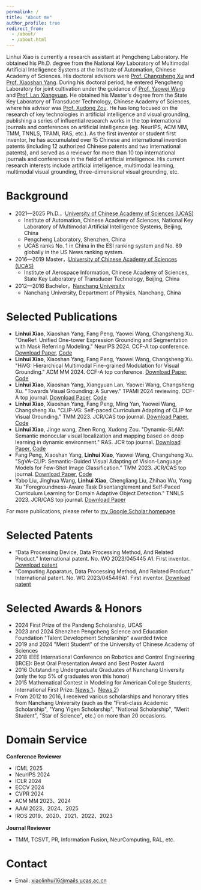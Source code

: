```yaml
---
permalink: /
title: "About me"
author_profile: true
redirect_from: 
  - /about/
  - /about.html
---
```



Linhui Xiao is currently a research assistant at Pengcheng Laboratory. He obtained his Ph.D. degree from the National Key Laboratory of Multimodal Artificial Intelligence Systems at the Institute of Automation, Chinese Academy of Sciences. His doctoral advisors were [Prof. Changsheng Xu](https://scholar.google.com.hk/citations?user=hI9NRDkAAAAJ&hl=zh-CN) and [Prof. Xiaoshan Yang](https://yangxs.ac.cn/home). During his doctoral period, he entered Pengcheng Laboratory for joint cultivation under the guidance of [Prof. Yaowei Wang](https://scholar.google.com.hk/citations?user=o_DllmIAAAAJ&hl=zh-CN) and [Prof. Lan Xiangyuan](https://scholar.google.com.hk/citations?user=c3iwWRcAAAAJ&hl=zh-CN). He obtained his Master's degree from the State Key Laboratory of Transducer Technology, Chinese Academy of Sciences, where his advisor was [Prof. Xudong Zou](https://scholar.google.com.hk/citations?user=Fku_O9IAAAAJ&hl=zh-CN). He has long focused on the research of key technologies in artificial intelligence and visual grounding, publishing a series of influential research works in the top international journals and conferences on artificial intelligence (eg. NeurIPS, ACM MM, TMM, TNNLS, TPAMI, RAS, etc.). As the first inventor or student first inventor, he has accumulated over 15 Chinese and international invention patents (including 12 authorized Chinese patents and two international patents), and served as a reviewer for more than 10 top international journals and conferences in the field of artificial intelligence. His current research interests include artificial intelligence, multimodal learning, multimodal visual grounding, three-dimensional visual grounding, etc.


Background
======
* 2021—2025  Ph.D.，[University of Chinese Academy of Sciences (UCAS)](https://www.ucas.edu.cn/)
  * Institute of Automation, Chinese Academy of Sciences, National Key Laboratory of Multimodal Artificial Intelligence Systems, Beijing, China
  * Pengcheng Laboratory, Shenzhen, China
  * UCAS ranks No. 1 in China in the ESI ranking system and No. 69 globally in the US News ranking system.
* 2016—2019  Master，[University of Chinese Academy of Sciences (UCAS)](https://www.ucas.edu.cn/)
  * Institute of Aerospace Information, Chinese Academy of Sciences, State Key Laboratory of Transducer Technology, Beijing, China
* 2012—2016  Bachelor，[Nanchang University](https://www.ncu.edu.cn/)
  * Nanchang University, Department of Physics, Nanchang, China


Selected Publications
======
* **Linhui Xiao**, Xiaoshan Yang, Fang Peng, Yaowei Wang, Changsheng Xu. "OneRef: Unified One-tower Expression Grounding and Segmentation with Mask Referring Modeling." NeurIPS 2024. CCF-A top conference. [Download Paper](https://openreview.net/pdf?id=siPdcro6uD), [Code](https://github.com/linhuixiao/OneRef)
* **Linhui Xiao**, Xiaoshan Yang, Fang Peng, Yaowei Wang, Changsheng Xu. "HiVG: Hierarchical Multimodal Fine-grained Modulation for Visual Grounding." ACM MM 2024. CCF-A top conference. [Download Paper](https://dl.acm.org/doi/pdf/10.1145/3664647.3681071), [Code](https://github.com/linhuixiao/HiVG)
* **Linhui Xiao**, Xiaoshan Yang, Xiangyuan Lan, Yaowei Wang, Changsheng Xu. "Towards Visual Grounding: A Survey." TPAMI 2024 reviewing. CCF-A top journal. [Download Paper](https://arxiv.org/pdf/2412.20206), [Code](https://github.com/linhuixiao/Awesome-Visual-Grounding)
* **Linhui Xiao**, Xiaoshan Yang, Fang Peng, Ming Yan, Yaowei Wang, Changsheng Xu. "CLIP-VG: Self-paced Curriculum Adapting of CLIP for Visual Grounding." TMM 2023. JCR/CAS top journal. [Download Paper](https://arxiv.org/pdf/2305.08685), [Code](https://github.com/linhuixiao/CLIP-VG)
* **Linhui Xiao**, Jinge wang, Zhen Rong, Xudong Zou. "Dynamic-SLAM: Semantic monocular visual localization and mapping based on deep learning in dynamic environment." RAS. JCR top journal. [Download Paper](https://www.researchgate.net/profile/Linhui-Xiao/publication/332149941_Dynamic-SLAM_Semantic_monocular_visual_localization_and_mapping_based_on_deep_learning_in_dynamic_environment/links/6013f1fa45851517ef22eb7d/Dynamic-SLAM-Semantic-monocular-visual-localization-and-mapping-based-on-deep-learning-in-dynamic-environment.pdf), [Code](https://github.com/linhuixiao/Dynamic-SLAM)
* Fang Peng, Xiaoshan Yang, **Linhui Xiao**, Yaowei Wang, Changsheng Xu. "SgVA-CLIP: Semantic-Guided Visual Adapting of Vision-Language Models for Few-Shot Image Classification." TMM 2023. JCR/CAS top journal. [Download Paper](https://arxiv.org/pdf/2211.16191), [Code](https://github.com/FannierPeng/SgVA-CLIP)
* Yabo Liu, Jinghua Wang, **Linhui Xiao**, Chengliang Liu, Zhihao Wu, Yong Xu "Foregroundness-Aware Task Disentanglement and Self-Paced Curriculum Learning for Domain Adaptive Object Detection." TNNLS 2023. JCR/CAS top journal. [Download Paper](https://ieeexplore.ieee.org/abstract/document/10329584)

For more publications, please refer to [my Google Scholar homepage](https://scholar.google.com.hk/citations?user=4rTE4ogAAAAJ&hl=zh-CN&oi=ao)


Selected Patents
======
* “Data Processing Device, Data Processing Method, And Related Product.” International patent. No. WO 2023/045445 A1. First inventor. [Download patent](https://patents.google.com/patent/WO2023045445A1/en?oq=WO2023045445A1)
* “Computing Apparatus, Data Processing Method, And Related Product.” International patent. No. WO 2023/045446A1. First inventor. [Download patent](https://patents.google.com/patent/WO2023045446A1/en?oq=WO2023045446A1)

  
Selected Awards & Honors
======
* 2024 First Prize of the Pandeng Scholarship, UCAS
* 2023 and 2024 Shenzhen Pengcheng Science and Education Foundation "Talent Development Scholarship" awarded twice
* 2019 and 2024 "Merit Student" of the University of Chinese Academy of Sciences
* 2018 IEEE International Conference on Robotics and Control Engineering (IRCE): Best Oral Presentation Award and Best Poster Award
* 2016 Outstanding Undergraduate Graduates of Nanchang University (only the top 5% of graduates won this honor)
* 2015 Mathematical Contest in Modeling for American College Students, International First Prize. [News 1](https://jwc.ncu.edu.cn/xwdt/20485.htm)，[News 2](http://m.ncu.edu.cn/ndyw/9951640e58f24ea59a6427e50aa2eaa3.htm)）
* From 2012 to 2016, I received various scholarships and honorary titles from Nanchang University (such as the "First-class Academic Scholarship", "Yang Yigen Scholarship", "National Scholarship", "Merit Student", "Star of Science", etc.) on more than 20 occasions.


Domain Service
======

**Conference Reviewer**

* ICML 2025
* NeurIPS 2024
* ICLR 2024
* ECCV 2024
* CVPR 2024
* ACM MM 2023、2024
* AAAI 2023、2024、2025
* IROS 2019、2020、2021、2022、2023

**Journal Reviewer**
 
* TMM, TCSVT, PR, Information Fusion, NeurComputing, RAL, etc.

Contact
======
* Email: [xiaolinhui16@mails.ucas.ac.cn](xiaolinhui16@mails.ucas.ac.cn)

